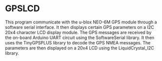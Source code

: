# GPSLCD

  This program communicate with the u-blox NEO-6M GPS module
  through a software serial interface. It then displays certain GPS
  parameters on a I2C 20x4 character LCD display module. The
  GPS messages are received by the on-board Arduino UART circuit using
  the SoftwareSerial library. It then uses the TinyGPSPLUS library to
  decode the GPS NMEA messages. The parameters are then displayed on a
  20x4 LCD using the LiquidCrystal_I2C library.
